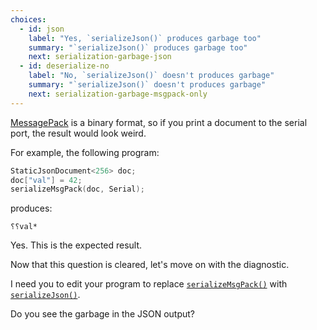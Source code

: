 ```yaml
---
choices:
  - id: json
    label: "Yes, `serializeJson()` produces garbage too"
    summary: "`serializeJson()` produces garbage too"
    next: serialization-garbage-json
  - id: deserialize-no
    label: "No, `serializeJson()` doesn't produces garbage"
    summary: "`serializeJson()` doesn't produces garbage"
    next: serialization-garbage-msgpack-only
---
```


[MessagePack](https://msgpack.org/) is a binary format, so if you print a document to the serial port, the result would look weird.

For example, the following program:

```c++
StaticJsonDocument<256> doc;
doc["val"] = 42;
serializeMsgPack(doc, Serial);
```

produces:

```text
⸮⸮val*
```

Yes. This is the expected result.

Now that this question is cleared, let's move on with the diagnostic.

I need you to edit your program to replace [`serializeMsgPack()`](/v6/api/msgpack/serializemsgpack/) with [`serializeJson()`](/v6/api/json/serializejson/).

Do you see the garbage in the JSON output?